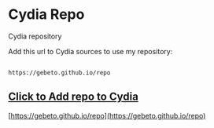 # Cydia Repo

Cydia repository

Add this url to Cydia sources to use my repository:

```center

https://gebeto.github.io/repo

```

## [Click to Add repo to Cydia](cydia://url/https://cydia.saurik.com/api/share#?source=https://gebeto.github.io/repo)
[https://gebeto.github.io/repo](https://gebeto.github.io/repo)
